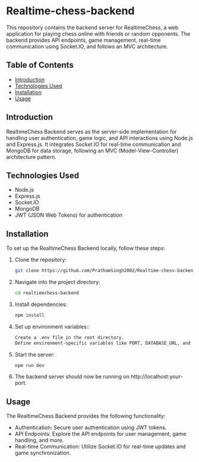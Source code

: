 # Realtime-chess-backend

This repository contains the backend server for RealtimeChess, a web application for playing chess online with friends or random opponents. The backend provides API endpoints, game management, real-time communication using Socket.IO, and follows an MVC architecture.

## Table of Contents

- [Introduction](#introduction)
- [Technologies Used](#technologies-used)
- [Installation](#installation)
- [Usage](#usage)

## Introduction

RealtimeChess Backend serves as the server-side implementation for handling user authentication, game logic, and API interactions using Node.js and Express.js. It integrates Socket.IO for real-time communication and MongoDB for data storage, following an MVC (Model-View-Controller) architecture pattern.

## Technologies Used

- Node.js
- Express.js
- Socket.IO
- MongoDB
- JWT (JSON Web Tokens) for authentication

## Installation

To set up the RealtimeChess Backend locally, follow these steps:

1. Clone the repository:
   ```bash
   git clone https://github.com/PrathamSingh2002/Realtime-chess-backend.git
2. Navigate into the project directory:
   ```bash
   cd realtimechess-backend
3. Install dependencies:
   ```bash
   npm install
4. Set up environment variables::
   ```bash
   Create a .env file in the root directory.
   Define environment-specific variables like PORT, DATABASE_URL, and JWT_SECRET.
5. Start the server:
   ```bash
   npm run dev
7. The backend server should now be running on http://localhost:your-port.
## Usage
The RealtimeChess Backend provides the following functionality:

- Authentication: Secure user authentication using JWT tokens.
- API Endpoints: Explore the API endpoints for user management, game handling, and more.
- Real-time Communication: Utilize Socket.IO for real-time updates and game synchronization.
